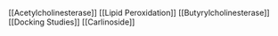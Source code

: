 [[Acetylcholinesterase]]
[[Lipid Peroxidation]]
[[Butyrylcholinesterase]]
[[Docking Studies]]
[[Carlinoside]]
